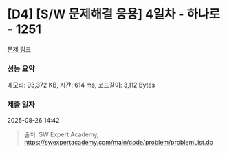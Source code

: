 # [D4] [S/W 문제해결 응용] 4일차 - 하나로 - 1251 

[문제 링크](https://swexpertacademy.com/main/code/problem/problemDetail.do?contestProbId=AV15StKqAQkCFAYD) 

### 성능 요약

메모리: 93,372 KB, 시간: 614 ms, 코드길이: 3,112 Bytes

### 제출 일자

2025-08-26 14:42



> 출처: SW Expert Academy, https://swexpertacademy.com/main/code/problem/problemList.do